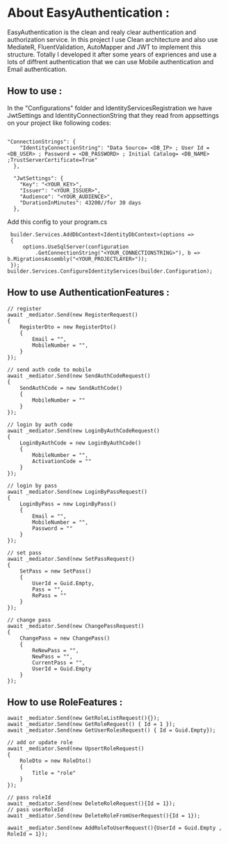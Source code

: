 # About EasyAuthentication : 

EasyAuthentication is the clean and realy clear authentication and authorization service.
In this project I use Clean architecture and also use MediateR, FluentValidation, AutoMapper and JWT to implement this structure.
Totally I developed it after some years of expriences and use a lots of diffrent authentication that we can use Mobile authentication and Email authentication.

## How to use : 

In the "Configurations" folder and IdentityServicesRegistration we have JwtSettings and IdentityConnectionString that they read from appsettings on your project like following codes:

```

"ConnectionStrings": {
    "IdentityConnectionString": "Data Source= <DB_IP> ; User Id = <DB_USER> ; Password = <DB_PASSWORD> ; Initial Catalog= <DB_NAME> ;TrustServerCertificate=True"
  },

  "JwtSettings": {
    "Key": "<YOUR_KEY>",
    "Issuer": "<YOUR_ISSUER>",
    "Audience": "<YOUR_AUDIENCE>",
    "DurationInMinutes": 43200//for 30 days
  },

```

Add this config to your program.cs

```
 builder.Services.AddDbContext<IdentityDbContext>(options =>
 {
     options.UseSqlServer(configuration
         .GetConnectionString("<YOUR_CONNECTIONSTRING>"), b => b.MigrationsAssembly("<YOUR_PROJECTLAYER>")); 
 });
builder.Services.ConfigureIdentityServices(builder.Configuration);
```

## How to use AuthenticationFeatures :
``` 
// register 
await _mediator.Send(new RegisterRequest()
{
    RegisterDto = new RegisterDto()
    {
        Email = "",
        MobileNumber = "",
    }
});

// send auth code to mobile 
await _mediator.Send(new SendAuthCodeRequest()
{
    SendAuthCode = new SendAuthCode()
    {
        MobileNumber = ""
    }
});

// login by auth code
await _mediator.Send(new LoginByAuthCodeRequest()
{
    LoginByAuthCode = new LoginByAuthCode()
    {
        MobileNumber = "",
        ActivationCode = ""
    }
});

// login by pass
await _mediator.Send(new LoginByPassRequest()
{
    LoginByPass = new LoginByPass()
    {
        Email = "",
        MobileNumber = "",
        Password = ""
    }
});

// set pass 
await _mediator.Send(new SetPassRequest()
{
    SetPass = new SetPass()
    {
        UserId = Guid.Empty,
        Pass = "",
        RePass = ""
    }
});

// change pass 
await _mediator.Send(new ChangePassRequest()
{
    ChangePass = new ChangePass()
    {
        ReNewPass = "",
        NewPass = "",
        CurrentPass = "",
        UserId = Guid.Empty
    }
});
```
## How to use RoleFeatures :
```
await _mediator.Send(new GetRoleListRequest(){});
await _mediator.Send(new GetRoleRequest() { Id = 1 });
await _mediator.Send(new GetUserRolesRequest() { Id = Guid.Empty});

// add or update role
await _mediator.Send(new UpsertRoleRequest()
{
    RoleDto = new RoleDto()
    { 
        Title = "role"
    }
});

// pass roleId
await _mediator.Send(new DeleteRoleRequest(){Id = 1});
// pass userRoleId
await _mediator.Send(new DeleteRoleFromUserRequest(){Id = 1});

await _mediator.Send(new AddRoleToUserRequest(){UserId = Guid.Empty , RoleId = 1});
```

